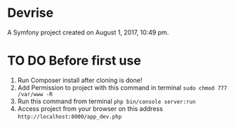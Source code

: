 Devrise
=======

A Symfony project created on August 1, 2017, 10:49 pm.



TO DO Before first use
========

1. Run Composer install after cloning is done!
2. Add Permission to project with this command in terminal ```sudo chmod 777 /var/www -R```
3. Run this command from terminal ```php bin/console server:run```
4. Access project from your browser on this address ```http://localhost:8000/app_dev.php```